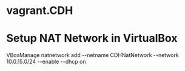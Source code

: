 # vagrant.CDH

# Setup NAT Network in VirtualBox
VBoxManage natnetwork add --netname CDHNatNetwork --network 10.0.15.0/24 --enable --dhcp on
